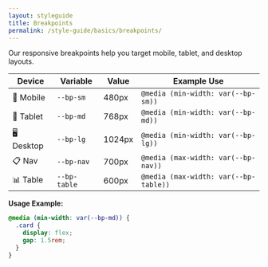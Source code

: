 ```yaml
---
layout: styleguide
title: Breakpoints
permalink: /style-guide/basics/breakpoints/
---
```


Our responsive breakpoints help you target mobile, tablet, and desktop layouts.

<table>
  <thead>
    <tr>
      <th>Device</th>
      <th>Variable</th>
      <th>Value</th>
      <th>Example Use</th>
    </tr>
  </thead>
  <tbody>
    <tr>
      <td>📱 Mobile</td>
      <td><code>--bp-sm</code></td>
      <td>480px</td>
      <td><code>@media (min-width: var(--bp-sm))</code></td>
    </tr>
    <tr>
      <td>📱 Tablet</td>
      <td><code>--bp-md</code></td>
      <td>768px</td>
      <td><code>@media (min-width: var(--bp-md))</code></td>
    </tr>
    <tr>
      <td>🖥️ Desktop</td>
      <td><code>--bp-lg</code></td>
      <td>1024px</td>
      <td><code>@media (min-width: var(--bp-lg))</code></td>
    </tr>
    <tr>
      <td>📋 Nav</td>
      <td><code>--bp-nav</code></td>
      <td>700px</td>
      <td><code>@media (max-width: var(--bp-nav))</code></td>
    </tr>
    <tr>
      <td>📊 Table</td>
      <td><code>--bp-table</code></td>
      <td>600px</td>
      <td><code>@media (max-width: var(--bp-table))</code></td>
    </tr>
  </tbody>
</table>

**Usage Example:**
```css
@media (min-width: var(--bp-md)) {
  .card {
    display: flex;
    gap: 1.5rem;
  }
}
```